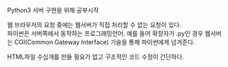 Python3 서버 구현을 위해 공부시작

웹 브라우저의 요청 중에는 웹서버가 직접 처리할 수 없는 요청이 있다.<br>
파이썬은 서버쪽에서 동작하는 프로그래밍언어.
예를 들어 확장자가 .py인 경우 웹서버는 CGI(Common Gateway Interface) 기술을 통해 파이썬에게 넘겨준다.<br>

HTML파일 수십개를 만들 필요가 없고 구조적인 코드 수정이 간단하다.
